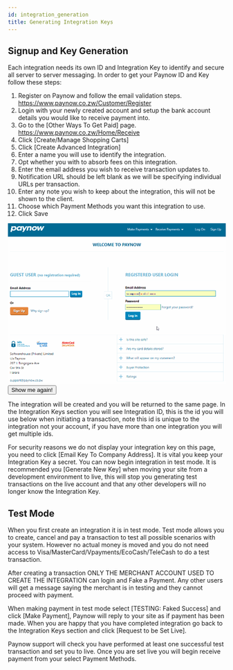 ```yaml
---
id: integration_generation
title: Generating Integration Keys
---
```


## Signup and Key Generation

Each integration needs its own ID and Integration Key to identify and secure all server to server
messaging. In order to get your Paynow ID and Key follow these steps:

1. Register on Paynow and follow the email validation steps.
https://www.paynow.co.zw/Customer/Register
2. Login with your newly created account and setup the bank account details you would like to
receive payment into.
3. Go to the [Other Ways To Get Paid] page.
https://www.paynow.co.zw/Home/Receive
4. Click [Create/Manage Shopping Carts]
5. Click [Create Advanced Integration]
6. Enter a name you will use to identify the integration.
7. Opt whether you with to absorb fees on this integration.
8. Enter the email address you wish to receive transaction updates to.
9. Notification URL should be left blank as we will be specifying individual URLs per transaction.
10. Enter any note you wish to keep about the integration, this will not be shown to the client.
11. Choose which Payment Methods you want this integration to use.
12. Click Save

![Generating Integration Keys on Paynow](assets/integration_keys_generation.gif)
<button id="gifReplay" class="button">Show me again!</button>

The integration will be created and you will be returned to the same page. In the Integration Keys
section you will see Integration ID, this is the id you will use below when initiating a transaction, note
this id is unique to the integration not your account, if you have more than one integration you will
get multiple ids.

For security reasons we do not display your integration key on this page, you need to click [Email Key
To Company Address]. It is vital you keep your Integration Key a secret.
You can now begin integration in test mode. It is recommended you [Generate New Key] when
moving your site from a development environment to live, this will stop you generating test
transactions on the live account and that any other developers will no longer know the Integration
Key.

## Test Mode
When you first create an integration it is in test mode. Test mode allows you to create, cancel and pay
a transaction to test all possible scenarios with your system. However no actual money is moved and
you do not need access to Visa/MasterCard/Vpayments/EcoCash/TeleCash to do a test transaction.

After creating a transaction ONLY THE MERCHANT ACCOUNT USED TO CREATE THE INTEGRATION
can login and Fake a Payment. Any other users will get a message saying the merchant is in testing
and they cannot proceed with payment.

When making payment in test mode select [TESTING: Faked Success] and click [Make Payment],
Paynow will reply to your site as if payment has been made.
When you are happy that you have completed integration go back to the Integration Keys section and
click [Request to be Set Live]. 

Paynow support will check you have performed at least one successful
test transaction and set you to live. Once you are set live you will begin receive payment from your
select Payment Methods.